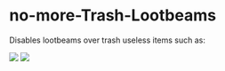 # no-more-Trash-Lootbeams

Disables lootbeams over trash useless items such as:

<img src=https://teralore.com/items/icon_items/perfectcrestoftime_tex.png>
<img src=https://teralore.com/items/icon_items/refined_insecta13_tex.png>